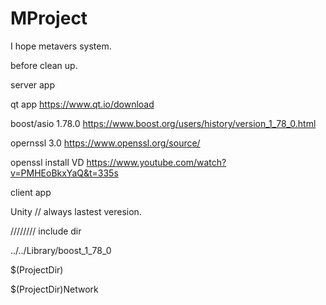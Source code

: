 # MProject
I hope metavers system.

before clean up.

server app

qt app
https://www.qt.io/download

boost/asio 1.78.0
https://www.boost.org/users/history/version_1_78_0.html

opernssl 3.0
https://www.openssl.org/source/

openssl install VD
https://www.youtube.com/watch?v=PMHEoBkxYaQ&t=335s


client app

Unity // always lastest veresion.


////////
include dir

../../Library/boost_1_78_0

$(ProjectDir)

$(ProjectDir)Network
